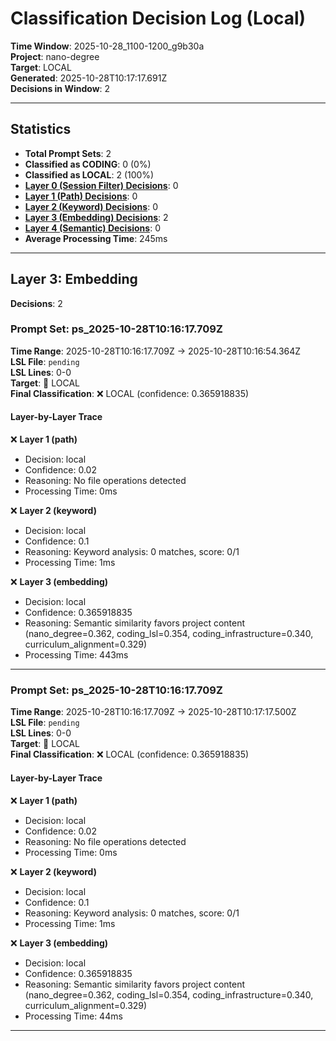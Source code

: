 # Classification Decision Log (Local)

**Time Window**: 2025-10-28_1100-1200_g9b30a<br>
**Project**: nano-degree<br>
**Target**: LOCAL<br>
**Generated**: 2025-10-28T10:17:17.691Z<br>
**Decisions in Window**: 2

---

## Statistics

- **Total Prompt Sets**: 2
- **Classified as CODING**: 0 (0%)
- **Classified as LOCAL**: 2 (100%)
- **[Layer 0 (Session Filter) Decisions](#layer-0-session-filter)**: 0
- **[Layer 1 (Path) Decisions](#layer-1-path)**: 0
- **[Layer 2 (Keyword) Decisions](#layer-2-keyword)**: 0
- **[Layer 3 (Embedding) Decisions](#layer-3-embedding)**: 2
- **[Layer 4 (Semantic) Decisions](#layer-4-semantic)**: 0
- **Average Processing Time**: 245ms

---

## Layer 3: Embedding

**Decisions**: 2

### Prompt Set: ps_2025-10-28T10:16:17.709Z

**Time Range**: 2025-10-28T10:16:17.709Z → 2025-10-28T10:16:54.364Z<br>
**LSL File**: `pending`<br>
**LSL Lines**: 0-0<br>
**Target**: 📍 LOCAL<br>
**Final Classification**: ❌ LOCAL (confidence: 0.365918835)

#### Layer-by-Layer Trace

❌ **Layer 1 (path)**
- Decision: local
- Confidence: 0.02
- Reasoning: No file operations detected
- Processing Time: 0ms

❌ **Layer 2 (keyword)**
- Decision: local
- Confidence: 0.1
- Reasoning: Keyword analysis: 0 matches, score: 0/1
- Processing Time: 1ms

❌ **Layer 3 (embedding)**
- Decision: local
- Confidence: 0.365918835
- Reasoning: Semantic similarity favors project content (nano_degree=0.362, coding_lsl=0.354, coding_infrastructure=0.340, curriculum_alignment=0.329)
- Processing Time: 443ms

---

### Prompt Set: ps_2025-10-28T10:16:17.709Z

**Time Range**: 2025-10-28T10:16:17.709Z → 2025-10-28T10:17:17.500Z<br>
**LSL File**: `pending`<br>
**LSL Lines**: 0-0<br>
**Target**: 📍 LOCAL<br>
**Final Classification**: ❌ LOCAL (confidence: 0.365918835)

#### Layer-by-Layer Trace

❌ **Layer 1 (path)**
- Decision: local
- Confidence: 0.02
- Reasoning: No file operations detected
- Processing Time: 0ms

❌ **Layer 2 (keyword)**
- Decision: local
- Confidence: 0.1
- Reasoning: Keyword analysis: 0 matches, score: 0/1
- Processing Time: 1ms

❌ **Layer 3 (embedding)**
- Decision: local
- Confidence: 0.365918835
- Reasoning: Semantic similarity favors project content (nano_degree=0.362, coding_lsl=0.354, coding_infrastructure=0.340, curriculum_alignment=0.329)
- Processing Time: 44ms

---

